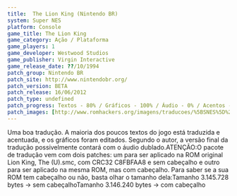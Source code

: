 ```yaml
---
title:  The Lion King (Nintendo BR)
system: Super NES
platform: Console
game_title: The Lion King
game_category: Ação / Plataforma
game_players: 1
game_developer: Westwood Studios
game_publisher: Virgin Interactive
game_release_date: ??/10/1994
patch_group: Nintendo BR
patch_site: http://www.nintendobr.org/
patch_version: BETA
patch_release: 16/06/2012
patch_type: undefined
patch_progress: Textos - 80% / Gráficos - 100% / Áudio - 0% / Acentos - 100% / Revisão - 100%
patch_images: [http://www.romhackers.org/imagens/traducoes/%5BSNES%5D%20The%20Lion%20King%20-%20Nintendo%20BR%20-%201.png,http://www.romhackers.org/imagens/traducoes/%5BSNES%5D%20The%20Lion%20King%20-%20Nintendo%20BR%20-%202.png,http://www.romhackers.org/imagens/traducoes/%5BSNES%5D%20The%20Lion%20King%20-%20Nintendo%20BR%20-%203.png]
---
```

Uma boa tradução. A maioria dos poucos textos do jogo está traduzida e acentuada, e os gráficos foram editados. Segundo o autor, a versão final da tradução possivelmente contará com o áudio dublado.ATENÇÃO:O pacote de tradução vem com dois patches: um para ser aplicado na ROM original Lion King, The (U).smc, com CRC32 C8FBFAA8 e sem cabeçalho e outro para ser aplicado na mesma ROM, mas com cabeçalho. Para saber se a sua ROM tem cabeçalho ou não, basta olhar o tamanho dela:Tamanho 3.145.728 bytes -> sem cabeçalhoTamanho 3.146.240 bytes -> com cabeçalho